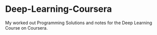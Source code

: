 # Deep-Learning-Coursera
My worked out Programming Solutions and notes for the Deep Learning Course on Coursera. 


